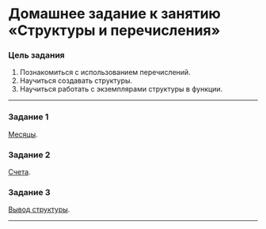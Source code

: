 # Домашнее задание к занятию «Структуры и перечисления»

### Цель задания

1. Познакомиться с использованием перечислений.
2. Научиться создавать структуры.
3. Научиться работать с экземплярами структуры в функции.
------

### Задание 1

[Месяцы](Months).

### Задание 2

[Счета](bills).

### Задание 3

[Вывод структуры](Structure%20Output).

------
